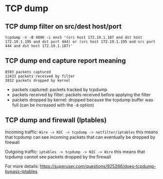# TCP dump

## TCP dump filter on src/dest host/port
`tcpdump -n -B 4096 -i ens5 '(src host 172.19.1.187 and dst host 172.19.1.195 and dst port 444) or (src host 172.19.1.195 and src port 444 and dst host 172.19.1.187)'`

## TCP dump end capture report meaning
```
8593 packets captured
12433 packets received by filter
3832 packets dropped by kernel
```
- packets captured: packets tracked by tcpdump
- packets received by filter: packets received before applying the filter
- packets dropped by kernel: dropped because the tcpdump buffer was full (can be increased with the `-B` option)

## TCP dump and firewall (Iptables)
Incoming traffic:
`Wire -> NIC -> tcpdump -> netfilter/iptables`
this means that tcpdump can see incoming packets that can eventually be dropped by firewall

Outgoing traffic:
`iptables -> tcpdump -> NIC -> Wire`
this means that tcpdump cannot see packets dropped by the firewall

For more details:
https://superuser.com/questions/925286/does-tcpdump-bypass-iptables
